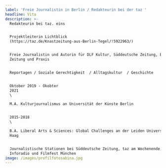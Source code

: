 ```yaml
---
label: 'Freie Journalistin in Berlin / Redakteurin bei der taz '
headline: Vita
description: >-
  Redakteurin bei taz. eins 


  Projektleiterin Lichtblick
  (https://taz.de/Knastzeitung-aus-Berlin-Tegel/!5922963/)


  Freie Journalistin und Autorin für DLF Kultur, Süddeutsche Zeitung, Berliner
  Zeitung und Praxis


  Reportagen / Soziale Gerechtigkeit  / Alltagskultur  / Geschichte


  Oktober 2019 - Okobter
  2021                                                                                                                
  \

  M.A. Kulturjournalismus an Universität der Künste Berlin


  2015-2018                                                                                                                                                        
  \

  B.A. Liberal Arts & Sciences: Global Challenges an der Leiden Universität den
  Haag


  Journalistische Stationen bei Süddeutsche Zeitung, taz am Wochenende, rbb
  Inforadio und Filmfest München
image: /images/profilfotosabina.jpg
---
```


